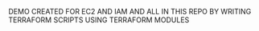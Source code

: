 DEMO CREATED FOR EC2 AND IAM AND ALL IN THIS REPO BY WRITING TERRAFORM SCRIPTS USING TERRAFORM MODULES
